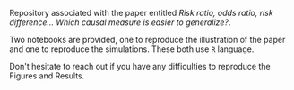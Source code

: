 
Repository associated with the paper entitled *Risk ratio, odds ratio, risk difference... Which causal measure is easier to generalize?*.

Two notebooks are provided, one to reproduce the illustration of the paper and one to reproduce the simulations. These both use `R` language.

Don't hesitate to reach out if you have any difficulties to reproduce the Figures and Results.

